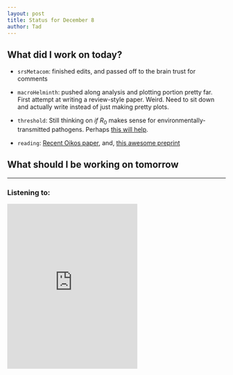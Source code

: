 ```yaml
---
layout: post
title: Status for December 8
author: Tad
---
```



## What did I work on today?

* `srsMetacom`: finished edits, and passed off to the brain trust for comments

* `macroHelminth`: pushed along analysis and plotting portion pretty far. First attempt at writing a review-style paper. Weird. Need to sit down and actually write instead of just making pretty plots.

* `threshold`: Still thinking on _if_ $R_{0}$ makes sense for environmentally-transmitted pathogens. Perhaps [this will help](http://math.cos.ucf.edu/~zshuai/paper/2012jbd.pdf).

* `reading`: [Recent Oikos paper](http://onlinelibrary.wiley.com/doi/10.1111/oik.02803/abstract),
and, [this awesome preprint](http://arxiv.org/abs/1511.04453)


## What should I be working on tomorrow






---

### Listening to:

<iframe src="https://embed.spotify.com/?uri=spotify:track:0gWuTppZDDipDIpw70KifW" width="300" height="380" frameborder="0" allowtransparency="true"></iframe>

<i class="fa fa-code" style="color:pink"> </i>
